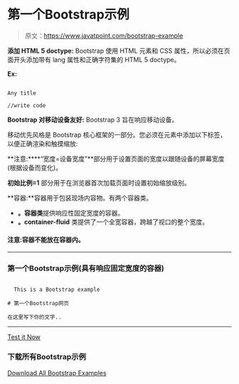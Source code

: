# 第一个Bootstrap示例

> 原文：<https://www.javatpoint.com/bootstrap-example>

**添加 HTML 5 doctype:** Bootstrap 使用 HTML 元素和 CSS 属性，所以必须在页面开头添加带有 lang 属性和正确字符集的 HTML 5 doctype。

**Ex:**

```

Any title  

//write code  

```

**Bootstrap 对移动设备友好:** Bootstrap 3 旨在响应移动设备。

移动优先风格是 Bootstrap 核心框架的一部分。您必须在元素中添加以下标签，以便正确渲染和触摸缩放:

**注意:****“宽度=设备宽度”**部分用于设置页面的宽度以跟随设备的屏幕宽度(根据设备而变化)。

**初始比例=1** 部分用于在浏览器首次加载页面时设置初始缩放级别。

**容器:**容器用于包装现场内容物。有两个容器类。

*   **。容器类**提供响应性固定宽度的容器。
*   **。container-fluid** 类提供了一个全宽容器，跨越了视口的整个宽度。

#### 注意:容器不能放在容器内。

* * *

### 第一个Bootstrap示例(具有响应固定宽度的容器)

```

  This is a Bootstrap example

# 第一个Bootstrap网页

在这里写下你的文字..

```

* * *

[Test it Now](https://www.javatpoint.com/oprweb/test.jsp?filename=bootstrapexample1)

### 下载所有Bootstrap示例

[Download All Bootstrap Examples](https://www.javatpoint.com/bootstrappages/bootstrapexample.zip)